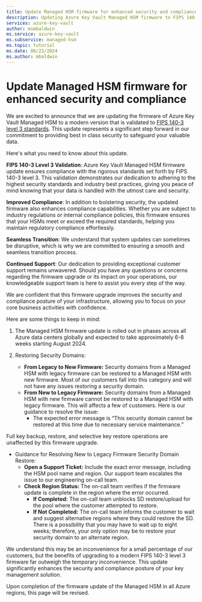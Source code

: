 ```yaml
---
title: Update Managed HSM firmware for enhanced security and compliance
description: Updating Azure Key Vault Managed HSM firmware to FIPS 140-3 level 3 enhances security and compliance, ensuring seamless transitions and continued support for users globally.
services: azure-key-vault
author: msmbaldwin
ms.service: azure-key-vault
ms.subservice: managed-hsm
ms.topic: tutorial
ms.date: 08/23/2024
ms.author: mbaldwin
---
```


# Update Managed HSM firmware for enhanced security and compliance

We are excited to announce that we are updating the firmware of Azure Key Vault Managed HSM to a modern version that is validated to [FIPS 140-3 level 3 standards](https://csrc.nist.gov/projects/cryptographic-module-validation-program/certificate/4700). This update represents a significant step forward in our commitment to providing best in class security to safeguard your valuable data.

Here's what you need to know about this update.

**FIPS 140-3 Level 3 Validation**: Azure Key Vault Managed HSM firmware update ensures compliance with the rigorous standards set forth by FIPS 140-3 level 3. This validation demonstrates our dedication to adhering to the highest security standards and industry best practices, giving you peace of mind knowing that your data is handled with the utmost care and security.

**Improved Compliance**: In addition to bolstering security, the updated firmware also enhances compliance capabilities. Whether you are subject to industry regulations or internal compliance policies, this firmware ensures that your HSMs meet or exceed the required standards, helping you maintain regulatory compliance effortlessly.

**Seamless Transition**: We understand that system updates can sometimes be disruptive, which is why we are committed to ensuring a smooth and seamless transition process.

**Continued Support**: Our dedication to providing exceptional customer support remains unwavered. Should you have any questions or concerns regarding the firmware upgrade or its impact on your operations, our knowledgeable support team is here to assist you every step of the way.

We are confident that this firmware upgrade improves the security and compliance posture of your infrastructure, allowing you to focus on your core business activities with confidence.

Here are some things to keep in mind:

1. The Managed HSM firmware update is rolled out in phases across all Azure data centers globally and expected to take approximately 6-8 weeks starting August 2024.

2. Restoring Security Domains:
   - **From Legacy to New Firmware:** Security domains from a Managed HSM with legacy firmware can be restored to a Managed HSM with new firmware. Most of our customers fall into this category and will not have any issues restoring a security domain.
   - **From New to Legacy Firmware:** Security domains from a Managed HSM with new firmware cannot be restored to a Managed HSM with legacy firmware. This will affects a few of customers. Here is our guidance to resolve the issue:
     - The expected error message is “This security domain cannot be restored at this time due to necessary service maintenance.”
  
  Full key backup, restore, and selective key restore operations are unaffected by this firmware upgrade.
- Guidance for Resolving New to Legacy Firmware Security Domain Restore:
   - **Open a Support Ticket:** Include the exact error message, including the HSM pool name and region. Our support team escalates the issue to our engineering on-call team.
   - **Check Region Status:** The on-call team verifies if the firmware update is complete in the region where the error occurred.
     - **If Completed:** The on-call team unblocks SD restore/upload for the pool where the customer attempted to restore.
     - **If Not Completed:** The on-call team informs the customer to wait and suggest alternative regions where they could restore the SD. There is a possibility that you may have to wait up to eight weeks; therefore, your only option may be to restore your security domain to an alternate region.

We understand this may be an inconvenience for a small percentage of our customers, but the benefits of upgrading to a modern FIPS 140-3 level 3 firmware far outweigh the temporary inconvenience. This update significantly enhances the security and compliance posture of your key management solution.

Upon completion of the firmware update of the Managed HSM in all Azure regions, this page will be revised.
